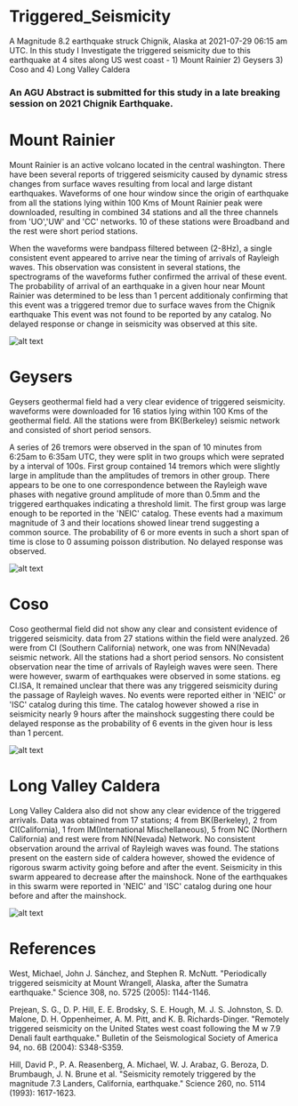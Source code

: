 # Triggered_Seismicity
A Magnitude 8.2 earthquake struck Chignik, Alaska at 2021-07-29 06:15 am UTC. In this study I Investigate the triggered seismicity due to this earthquake at 4 sites along US west coast - 1) Mount Rainier 2) Geysers 3) Coso and 4) Long Valley Caldera

### An AGU Abstract is submitted for this study in a late breaking session on 2021 Chignik Earthquake.

# Mount Rainier

Mount Rainier is an active volcano located in the central washington. There have been several reports of triggered seismicity caused by dynamic stress changes from surface waves resulting from local and large distant earthquakes. Waveforms of one hour window since the origin of earthquake from all the stations lying within 100 Kms of Mount Rainier peak were downloaded, resulting in combined 34 stations and all the three channels from 'UO','UW' and 'CC' networks. 10 of these stations were Broadband and the rest were short period stations. 

When the waveforms were bandpass filtered between (2-8Hz), a single consistent event appeared to arrive near the timing of arrivals of Rayleigh waves. This observation was consistent in several stations, the spectrograms of the waveforms futher confirmed the arrival of these event. 
The probability of arrival of an earthquake in a given hour near Mount Rainier was determined to be less than 1 percent additionaly confirming that this event was a triggered tremor due to surface waves from the Chignik earthquake
This event was not found to be reported by any catalog. No delayed response or change in seismicity was observed at this site. 

![alt text](https://user-images.githubusercontent.com/51695294/146500053-25b8601b-7ef4-4545-8552-ade05e913a97.jpg)

# Geysers


 Geysers geothermal field had a very clear evidence of triggered seismicity. waveforms were downloaded for 16 statios lying within 100 Kms of the geothermal field. All the stations were from BK(Berkeley) seismic network and consisted of short period sensors. 
 
 A series of 26 tremors were observed in the span of 10 minutes from 6:25am to 6:35am UTC, they were split in two groups which were seprated by a interval of 100s. First group contained 14 tremors which were slightly large in amplitude than the amplitudes of tremors in other group. There appears to be one to one correspondence between the Rayleigh wave phases with negative ground amplitude of more than 0.5mm and the triggered earthquakes indicating a threshold limit. The first group was large enough to be reported in the 'NEIC' catalog. These events had a maximum magnitude of 3 and their locations showed linear trend suggesting a common source. The probability of 6 or more events in such a short span of time is close to 0 assuming poisson distribution. No delayed response was observed. 
 
![alt text](https://user-images.githubusercontent.com/51695294/146500414-5bc7e735-a948-40ca-96c0-dd4d97f39ce5.jpg) 
 # Coso 
 
 Coso geothermal field did not show any clear and consistent evidence of triggered seismicity. data from 27 stations within the field were analyzed. 26 were from CI (Southern California) network, one was from NN(Nevada) seismic network. All the stations had a short period sensors. No consistent observation near the time of arrivals of Rayleigh waves were seen. There were however, swarm of earthquakes were observed in some stations. eg CI.ISA, It remained unclear that there was any triggered seismicity during the passage of Rayleigh waves. No events were reported either in 'NEIC' or 'ISC' catalog during this time. The catalog however showed a rise in seismicity nearly 9 hours after the mainshock suggesting there could be delayed response as the probability of 6 events in the given hour is less than 1 percent. 
 
 ![alt text](https://user-images.githubusercontent.com/51695294/146500046-f2031b8c-f7f8-4896-90b6-cfc4df07e0b4.jpg)
 
 # Long Valley Caldera
 
 Long Valley Caldera also did not show any clear evidence of the triggered arrivals. Data was obtained from 17 stations; 4 from BK(Berkeley), 2 from CI(California), 1 from IM(International Mischellaneous), 5 from NC (Northern California) and rest were from NN(Nevada) Network. No consistent observation around the arrival of Rayleigh waves was found. The stations present on the eastern side of caldera however, showed the evidence of rigorous swarm activity going before and after the event. Seismicity in this swarm appeared to decrease after the mainshock. None of the earthquakes in this swarm were reported in 'NEIC' and 'ISC' catalog during one hour before and after the mainshock. 
 
 ![alt text](https://user-images.githubusercontent.com/51695294/146500063-a5632c50-4533-48a1-8eab-aa42779af2a6.jpg)
 
 # References
 
 West, Michael, John J. Sánchez, and Stephen R. McNutt. "Periodically triggered seismicity at Mount Wrangell, Alaska, after the Sumatra earthquake." Science 308, no. 5725 (2005): 1144-1146.
 
 Prejean, S. G., D. P. Hill, E. E. Brodsky, S. E. Hough, M. J. S. Johnston, S. D. Malone, D. H. Oppenheimer, A. M. Pitt, and K. B. Richards-Dinger. "Remotely triggered seismicity on the United States west coast following the M w 7.9 Denali fault earthquake." Bulletin of the Seismological Society of America 94, no. 6B (2004): S348-S359.
 
 
 Hill, David P., P. A. Reasenberg, A. Michael, W. J. Arabaz, G. Beroza, D. Brumbaugh, J. N. Brune et al. "Seismicity remotely triggered by the magnitude 7.3 Landers, California, earthquake." Science 260, no. 5114 (1993): 1617-1623.
 
 
 
 
 
